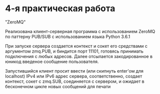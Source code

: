 # 4-я практическая работа
"ZeroMQ"

Реализована клиент-серверная программа с использованием ZeroMQ по паттерну PUB/SUB с использованием языка Python 3.6.1

При запуске сервера создается контекст и сокет его средствами с аргументом zmq.PUB, и биндится порт 11101, готовясь принимать подключения с любых адресов. Далее отсылается закодированное в юникод введеное сообщение пользователя.

Запустившийся клиент просит ввести (или скипнуть enter’ом для localhost) IPv4 или IPv6 адрес сервера, соответственно, создает контекст, сокет с zmq.SUB, соединяется с сервером, и ожидает в бесконечном цикле новых сообщений для печати
